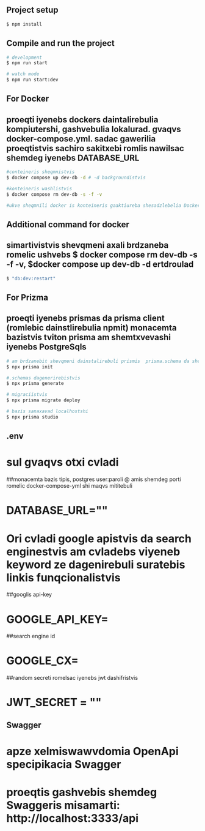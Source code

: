## Project setup

```bash
$ npm install
```

## Compile and run the project

```bash
# development
$ npm run start

# watch mode
$ npm run start:dev

```

## For Docker

## proeqti iyenebs dockers daintalirebulia kompiutershi, gashvebulia lokalurad. gvaqvs docker-compose.yml. sadac gawerilia proeqtistvis sachiro sakitxebi romlis nawilsac shemdeg iyenebs DATABASE_URL

```bash
#conteineris sheqmnistvis
$ docker compose up dev-db -d # -d backgroundistvis

#konteineris washlistvis
$ docker compose rm dev-db -s -f -v

#ukve sheqmnili docker is konteineris gaaktiureba shesadzlebelia Docker Desktopidanc tu magalitad gamovrtet kompiuteri da chartvis shemdeg ar gvinda zemot aghnishnuli brdzanebebis gashveba.
```

## Additional command for docker

## simartivistvis shevqmeni axali brdzaneba romelic ushvebs $ docker compose rm dev-db -s -f -v, $docker compose up dev-db -d ertdroulad

```bash
$ "db:dev:restart"
```

## For Prizma

## proeqti iyenebs prismas da prisma client (romlebic dainstlirebulia npmit) monacemta bazistvis tviton prisma am shemtxvevashi iyenebs PostgreSqls

```bash
# am brdzanebit shevqmeni dainstalirebuli prismis  prisma.schema da sheiqmna .env shi cvladi DATABASE_URL
$ npx prisma init

#.schemas dagenerirebistvis
$ npx prisma generate

# migraciistvis
$ npx prisma migrate deploy

# bazis sanaxavad localhostshi
$ npx prisma studio

```

## .env

# sul gvaqvs otxi cvladi

##monacemta bazis tipis, postgres user:paroli @ amis shemdeg porti romelic docker-compose-yml shi maqvs mititebuli

# DATABASE_URL=""

# Ori cvladi google apistvis da search enginestvis am cvladebs viyeneb keyword ze dagenirebuli suratebis linkis funqcionalistvis

##googlis api-key

# GOOGLE_API_KEY=

##search engine id

# GOOGLE_CX=

##random secreti romelsac iyenebs jwt dashifristvis

# JWT_SECRET = ""

## Swagger

# apze xelmiswawvdomia OpenApi specipikacia Swagger

# proeqtis gashvebis shemdeg Swaggeris misamarti: http://localhost:3333/api
